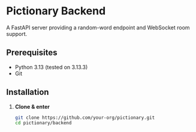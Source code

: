 # Pictionary Backend

A FastAPI server providing a random-word endpoint and WebSocket room support.

## Prerequisites

- Python 3.13 (tested on 3.13.3)
- Git

## Installation

1. **Clone & enter**
   ```bash
   git clone https://github.com/your-org/pictionary.git
   cd pictionary/backend
   ```
